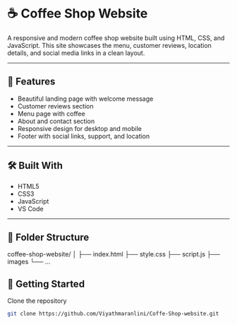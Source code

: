 # ☕ Coffee Shop Website

A responsive and modern coffee shop website built using HTML, CSS, and JavaScript. This site showcases the menu, customer reviews, location details, and social media links in a clean layout.

---

## 🌟 Features

- Beautiful landing page with welcome message
- Customer reviews section
- Menu page with coffee
- About and contact section
- Responsive design for desktop and mobile
- Footer with social links, support, and location

---

## 🛠 Built With

- HTML5
- CSS3
- JavaScript
- VS Code

---

## 📁 Folder Structure

coffee-shop-website/
│
├── index.html
├── style.css
├── script.js
├── images
└── ...

## 🚀 Getting Started

 Clone the repository  
   ```bash
   git clone https://github.com/Viyathmaranlini/Coffe-Shop-website.git


